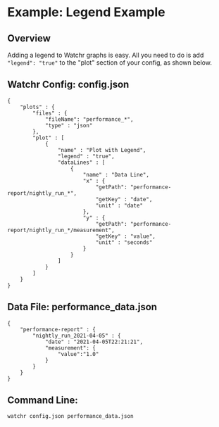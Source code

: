 # Example:  Legend Example

## Overview

Adding a legend to Watchr graphs is easy.  All you need to do is add `"legend": "true"` to the "plot" section of your config, as shown below. 

## Watchr Config:  config.json
	{
	    "plots" : {
	        "files" : {
	            "fileName": "performance_*",
	            "type" : "json"
	        },
	        "plot" : [
	            {
	                "name" : "Plot with Legend",
	                "legend" : "true",
	                "dataLines" : [
	                    {
	                        "name" : "Data Line",
	                        "x" : {
	                            "getPath": "performance-report/nightly_run_*",
	                            "getKey" : "date",
	                            "unit" : "date"
	                        },
	                        "y" : {
	                            "getPath": "performance-report/nightly_run_*/measurement",
	                            "getKey" : "value",
	                            "unit" : "seconds"
	                        }
	                    }
	                ]
	            }
	        ]
	    }
	}

## Data File:  performance\_data.json
	
	{
	    "performance-report" : {
	        "nightly_run_2021-04-05" : {
	            "date" : "2021-04-05T22:21:21",
	            "measurement": {
	                "value":"1.0"
	            }
	        }
	    }
	}

## Command Line:

	watchr config.json performance_data.json